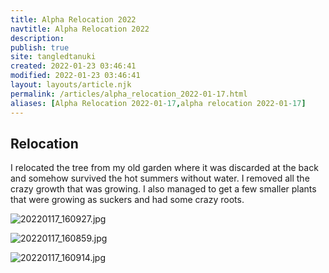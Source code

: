 ```yaml
---
title: Alpha Relocation 2022
navtitle: Alpha Relocation 2022
description: 
publish: true
site: tangledtanuki
created: 2022-01-23 03:46:41
modified: 2022-01-23 03:46:41
layout: layouts/article.njk
permalink: /articles/alpha_relocation_2022-01-17.html
aliases: [Alpha Relocation 2022-01-17,alpha relocation 2022-01-17]
---
```


## Relocation

I relocated the tree from my old garden where it was discarded at the back and somehow survived the hot summers without water. I removed all the crazy growth that was growing. I also managed to get a few smaller plants that were growing as suckers and had some crazy roots.

![20220117_160927.jpg](/img/20220117_160927.jpg)

![20220117_160859.jpg](/img/20220117_160859.jpg)

![20220117_160914.jpg](/img/20220117_160914.jpg)

